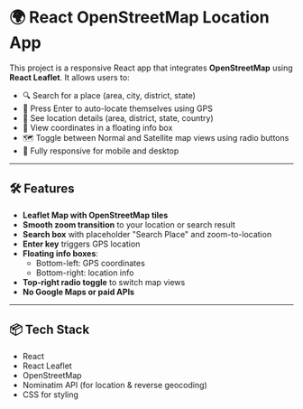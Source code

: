# 🌍 React OpenStreetMap Location App

This project is a responsive React app that integrates **OpenStreetMap** using **React Leaflet**. It allows users to:

- 🔍 Search for a place (area, city, district, state)
- 📍 Press Enter to auto-locate themselves using GPS
- 📌 See location details (area, district, state, country)
- 🧭 View coordinates in a floating info box
- 🗺️ Toggle between Normal and Satellite map views using radio buttons
- 📱 Fully responsive for mobile and desktop

---

## 🛠️ Features

- **Leaflet Map with OpenStreetMap tiles**
- **Smooth zoom transition** to your location or search result
- **Search box** with placeholder "Search Place" and zoom-to-location
- **Enter key** triggers GPS location
- **Floating info boxes**:
  - Bottom-left: GPS coordinates
  - Bottom-right: location info
- **Top-right radio toggle** to switch map views
- **No Google Maps or paid APIs**

---

## 📦 Tech Stack

- React
- React Leaflet
- OpenStreetMap
- Nominatim API (for location & reverse geocoding)
- CSS for styling
